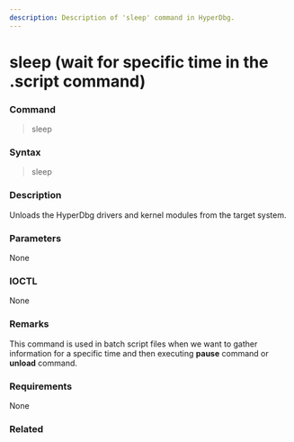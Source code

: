 ```yaml
---
description: Description of 'sleep' command in HyperDbg.
---
```


# sleep \(wait for specific time in the .script command\)

### Command

> sleep

### Syntax

> sleep

### Description

Unloads the HyperDbg drivers and kernel modules from the target system.

### Parameters

None

### IOCTL

None

### **Remarks**

This command is used in batch script files when we want to gather information for a specific time and then executing **pause** command or **unload** command. 

### Requirements

None

### Related



